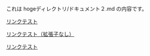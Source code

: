 ﻿これは hogeディレクトリ/ドキュメント２.md の内容です。

[リンクテスト](ドキュメント１.md)

[リンクテスト（拡張子なし）](ほげ)

[リンクテスト](hogeディレクトリ/ドキュメント２.md)
